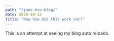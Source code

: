 ```yaml
---
path: "/joes-bio-blog/"
date: 2020-10-12
title: "Now how did this work out?"
---
```


This is an attempt at seeing my blog auto reloads.